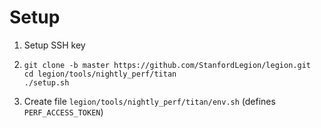 # Setup

 1. Setup SSH key
 2. ```
    git clone -b master https://github.com/StanfordLegion/legion.git
    cd legion/tools/nightly_perf/titan
    ./setup.sh
    ```
 3. Create file `legion/tools/nightly_perf/titan/env.sh` (defines `PERF_ACCESS_TOKEN`)
